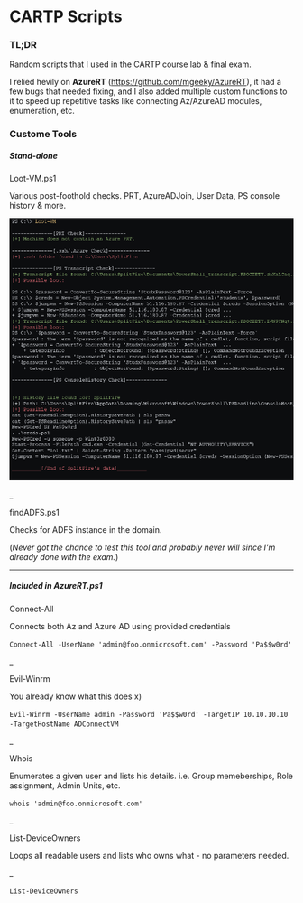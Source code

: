 # CARTP Scripts

### TL;DR
Random scripts that I used in the CARTP course lab & final exam.

I relied hevily on **AzureRT** (https://github.com/mgeeky/AzureRT), it had a few bugs that needed fixing, and I also added multiple custom functions to it to speed up repetitive tasks like connecting Az/AzureAD modules, enumeration, etc.


### Custome Tools
##### Stand-alone
Loot-VM.ps1

Various post-foothold checks. PRT, AzureADJoin, User Data, PS console history & more.

![Alt text](https://raw.githubusercontent.com/init5-SF/CARTP-Scripts/main/image.png)

_

findADFS.ps1

Checks for ADFS instance in the domain.

(*Never got the chance to test this tool and probably never will since I'm already done with the exam.*)

---

##### Included in AzureRT.ps1
Connect-All

Connects both Az and Azure AD using provided credentials

`Connect-All -UserName 'admin@foo.onmicrosoft.com' -Password 'Pa$$w0rd'`

_

Evil-Winrm

You already know what this does x)

`Evil-Winrm -UserName admin -Password 'Pa$$w0rd' -TargetIP 10.10.10.10 -TargetHostName ADConnectVM`

_

Whois

Enumerates a given user and lists his details. i.e. Group memeberships, Role assignment, Admin Units, etc.

`whois 'admin@foo.onmicrosoft.com'`

_

List-DeviceOwners

Loops all readable users and lists who owns what - no parameters needed.

_

`List-DeviceOwners`

</eof>
